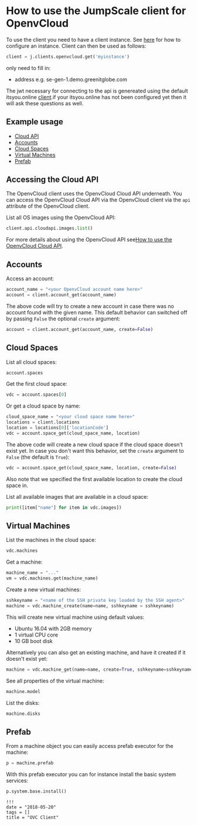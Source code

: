 # How to use the JumpScale client for OpenvCloud


To use the client you need to have a client instance. See [here](https://github.com/Jumpscale/core9/blob/master/docs/config/configmanager.md) for how to configure an instance. Client can then be used as follows:

```python
client = j.clients.openvcloud.get('myinstance')
```

only need to fill in:
- address e.g. se-gen-1.demo.greenitglobe.com

The jwt necessary for connecting to the api is genereated using the default itsyou.online [client](IYO_client.md).if your itsyou.online has not been configured yet then it will ask these questions as well.

## Example usage

- [Cloud API](#cloud-api)
- [Accounts](#accounts)
- [Cloud Spaces](#cloud-spaces)
- [Virtual Machines](#virtual-machines)
- [Prefab](#prefab)

<a id="cloud-api"></a>
## Accessing the Cloud API

The OpenvCloud client uses the OpenvCloud Cloud API underneath. You can access the OpenvCloud Cloud API via the OpenvCloud client via the `api` attribute of the OpenvCloud client.

List all OS images using the OpenvCloud API:
```python
client.api.cloudapi.images.list()
```

For more details about using the OpenvCloud API see[How to use the OpenvCloud Cloud API](OVC_API.md).

<a id="accounts"></a>
## Accounts

Access an account:
```python
account_name = "<your OpenvCloud account name here>"
account = client.account_get(account_name)
```

The above code will try to create a new account in case there was no account found with the given name. This default behavior can switched off by passing `False` the optional `create` argument:
```python
account = client.account_get(account_name, create=False)
```

<a id="cloud-spaces"></a>
## Cloud Spaces

List all cloud spaces:
```python
account.spaces
```

Get the first cloud space:
```python
vdc = account.spaces[0]
```

Or get a cloud space by name:
```python
cloud_space_name = "<your cloud space name here>"
locations = client.locations
location = locations[0]['locationCode']
vdc = account.space_get(cloud_space_name, location)
```

The above code will create a new cloud space if the cloud space doesn't exist yet. In case you don't want this behavior, set the `create` argument to `False` (the default is `True`):
```python
vdc = account.space_get(cloud_space_name, location, create=False)
```

Also note that we specified the first available location to create the cloud space in.

List all available images that are available in a cloud space:
```python
print([item["name"] for item in vdc.images])
```

<a id="virtual-machines"></a>
## Virtual Machines

List the machines in the cloud space:
```python
vdc.machines
```

Get a machine:
```python
machine_name = "..."
vm = vdc.machines.get(machine_name)
```

Create a new virtual machines:
```python
sshkeyname = "<name of the SSH private key loaded by the SSH agent>"
machine = vdc.machine_create(name=name, sshkeyname = sshkeyname)
```

This will create new virtual machine using default values:
- Ubuntu 16.04 with 2GB memory
- 1 virtual CPU core
- 10 GB boot disk

Alternatively you can also get an existing machine, and have it created if it doesn't exist yet:
```python
machine = vdc.machine_get(name=name, create=True, sshkeyname=sshkeyname)
```

See all properties of the virtual machine:
```python
machine.model
```

List the disks:
```python
machine.disks
```

<a id="prefab"></a>
## Prefab

From a machine object you can easily access prefab executor for the machine: 
```python
p = machine.prefab
```

With this prefab executor you can for instance install the basic system services: 
```python
p.system.base.install()
```
```
!!!
date = "2018-05-20"
tags = []
title = "OVC Client"
```
